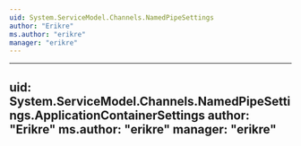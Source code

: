 ```yaml
---
uid: System.ServiceModel.Channels.NamedPipeSettings
author: "Erikre"
ms.author: "erikre"
manager: "erikre"
---
```


---
uid: System.ServiceModel.Channels.NamedPipeSettings.ApplicationContainerSettings
author: "Erikre"
ms.author: "erikre"
manager: "erikre"
---
